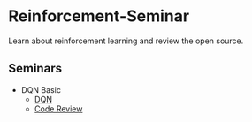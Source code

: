 # Reinforcement-Seminar
Learn about reinforcement learning and review the open source.

## Seminars
  - DQN Basic
    - [DQN](https://www.notion.so/DQN-Deep-Q-Learning-7de238e0fe294ea4bca96c5ed4e89ddf)
    - [Code Review](https://www.notion.so/1st-Open-Source-Review-DQN-f83d91d658694448add3eab08ab0cc45)
## 
